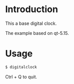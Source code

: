 
# Introduction

This a base digital clock.

The example based on qt-5.15.


# Usage

```bash
$ digitalclock
```

Ctrl + Q to quit.

